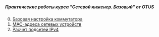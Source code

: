 ##### Практические работы курса "Сетевой инженер. Базовый" от OTUS

0. [Базовая настройка коммутатора](Lab00/)
1. [MAC-адреса сетевых устройств](Lab01/)
2. [Расчет подсетей IPv4](Lab/02)

